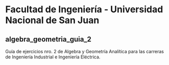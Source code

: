# Facultad de Ingeniería - Universidad Nacional de San Juan
## algebra_geometria_guia_2
Guía de ejercicios nro. 2 de Algebra y Geometría Analítica para las carreras de Ingeniería Industrial e Ingeniería Eléctrica.
